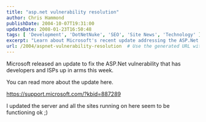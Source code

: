 ```yaml
---
title: "asp.net vulnerability resolution"
author: Chris Hammond
publishDate: 2004-10-07T19:31:00
updateDate: 2008-01-23T16:50:48
tags: [ 'Development', 'DotNetNuke', 'SEO', 'Site News', 'Technology' ]
excerpt: "Learn about Microsoft's recent update addressing the ASP.Net vulnerability causing concerns among developers and ISPs. Ensure server security with this fix."
url: /2004/aspnet-vulnerability-resolution  # Use the generated URL with year
---
```

<P>Microsoft released an update to fix the ASP.Net vulnerability that has developers and ISPs up in arms this week.</P> <P>You can read more about the update here.</P> <P><A href="https://support.microsoft.com/?kbid=887289">https://support.microsoft.com/?kbid=887289</A></P> <P>I updated the server and all the sites running on here seem&nbsp;to be functioning ok ;)</P>

